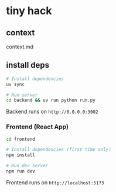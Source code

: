 # tiny hack

## context

context.md

## install deps

```bash
# Install dependencies
uv sync

# Run server
cd backend && uv run python run.py
```

Backend runs on `http://0.0.0.0:3002`

### Frontend (React App)

```bash
cd frontend

# Install dependencies (first time only)
npm install

# Run dev server
npm run dev
```

Frontend runs on `http://localhost:5173`
